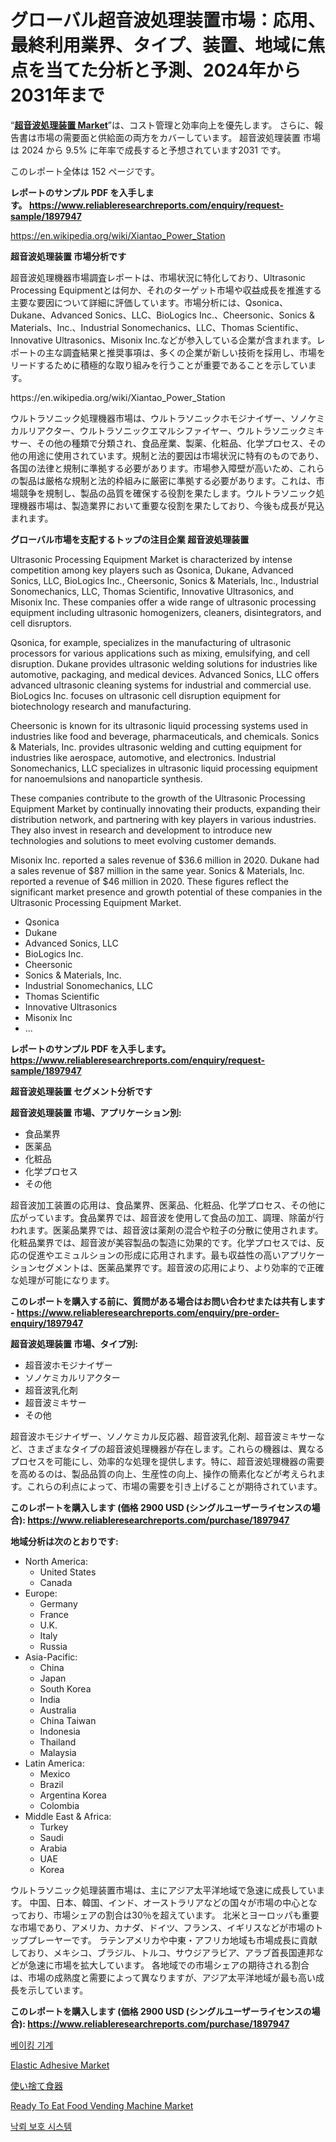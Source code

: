 <p><h1>グローバル超音波処理装置市場：応用、最終利用業界、タイプ、装置、地域に焦点を当てた分析と予測、2024年から2031年まで</h1></p><p>&ldquo;<strong><a href="https://www.reliableresearchreports.com/ultrasonic-processing-equipment-r1897947">超音波処理装置 Market</a></strong>&rdquo;は、コスト管理と効率向上を優先します。 さらに、報告書は市場の需要面と供給面の両方をカバーしています。 超音波処理装置 市場は 2024 から 9.5% に年率で成長すると予想されています2031 です。</p>
<p>このレポート全体は 152 ページです。</p>
<p><strong>レポートのサンプル PDF を入手します。&nbsp;<a href="https://www.reliableresearchreports.com/enquiry/request-sample/1897947">https://www.reliableresearchreports.com/enquiry/request-sample/1897947</a></strong></p>
<p><a href="https://en.wikipedia.org/wiki/Xiantao_Power_Station">https://en.wikipedia.org/wiki/Xiantao_Power_Station</a></p>
<p><strong>超音波処理装置 市場分析です</strong></p>
<p><p>超音波処理機器市場調査レポートは、市場状況に特化しており、Ultrasonic Processing Equipmentとは何か、それのターゲット市場や収益成長を推進する主要な要因について詳細に評価しています。市場分析には、Qsonica、Dukane、Advanced Sonics、LLC、BioLogics Inc.、Cheersonic、Sonics & Materials、Inc.、Industrial Sonomechanics、LLC、Thomas Scientific、Innovative Ultrasonics、Misonix Inc.などが参入している企業が含まれます。レポートの主な調査結果と推奨事項は、多くの企業が新しい技術を採用し、市場をリードするために積極的な取り組みを行うことが重要であることを示しています。</p></p>
<p>https://en.wikipedia.org/wiki/Xiantao_Power_Station</p>
<p><p>ウルトラソニック処理機器市場は、ウルトラソニックホモジナイザー、ソノケミカルリアクター、ウルトラソニックエマルシファイヤー、ウルトラソニックミキサー、その他の種類で分類され、食品産業、製薬、化粧品、化学プロセス、その他の用途に使用されています。規制と法的要因は市場状況に特有のものであり、各国の法律と規制に準拠する必要があります。市場参入障壁が高いため、これらの製品は厳格な規制と法的枠組みに厳密に準拠する必要があります。これは、市場競争を規制し、製品の品質を確保する役割を果たします。ウルトラソニック処理機器市場は、製造業界において重要な役割を果たしており、今後も成長が見込まれます。</p></p>
<p><strong>グローバル市場を支配するトップの注目企業 超音波処理装置</strong></p>
<p><p>Ultrasonic Processing Equipment Market is characterized by intense competition among key players such as Qsonica, Dukane, Advanced Sonics, LLC, BioLogics Inc., Cheersonic, Sonics & Materials, Inc., Industrial Sonomechanics, LLC, Thomas Scientific, Innovative Ultrasonics, and Misonix Inc. These companies offer a wide range of ultrasonic processing equipment including ultrasonic homogenizers, cleaners, disintegrators, and cell disruptors.</p><p>Qsonica, for example, specializes in the manufacturing of ultrasonic processors for various applications such as mixing, emulsifying, and cell disruption. Dukane provides ultrasonic welding solutions for industries like automotive, packaging, and medical devices. Advanced Sonics, LLC offers advanced ultrasonic cleaning systems for industrial and commercial use. BioLogics Inc. focuses on ultrasonic cell disruption equipment for biotechnology research and manufacturing.</p><p>Cheersonic is known for its ultrasonic liquid processing systems used in industries like food and beverage, pharmaceuticals, and chemicals. Sonics & Materials, Inc. provides ultrasonic welding and cutting equipment for industries like aerospace, automotive, and electronics. Industrial Sonomechanics, LLC specializes in ultrasonic liquid processing equipment for nanoemulsions and nanoparticle synthesis.</p><p>These companies contribute to the growth of the Ultrasonic Processing Equipment Market by continually innovating their products, expanding their distribution network, and partnering with key players in various industries. They also invest in research and development to introduce new technologies and solutions to meet evolving customer demands.</p><p>Misonix Inc. reported a sales revenue of $36.6 million in 2020. Dukane had a sales revenue of $87 million in the same year. Sonics & Materials, Inc. reported a revenue of $46 million in 2020. These figures reflect the significant market presence and growth potential of these companies in the Ultrasonic Processing Equipment Market.</p></p>
<p><ul><li>Qsonica</li><li>Dukane</li><li>Advanced Sonics, LLC</li><li>BioLogics Inc.</li><li>Cheersonic</li><li>Sonics & Materials, Inc.</li><li>Industrial Sonomechanics, LLC</li><li>Thomas Scientific</li><li>Innovative Ultrasonics</li><li>Misonix Inc</li><li>...</li></ul></p>
<p><strong>レポートのサンプル PDF を入手します。 <a href="https://www.reliableresearchreports.com/enquiry/request-sample/1897947">https://www.reliableresearchreports.com/enquiry/request-sample/1897947</a></strong></p>
<p><strong>超音波処理装置 セグメント分析です</strong></p>
<p><strong>超音波処理装置 市場、アプリケーション別:</strong></p>
<p><ul><li>食品業界</li><li>医薬品</li><li>化粧品</li><li>化学プロセス</li><li>その他</li></ul></p>
<p><p>超音波加工装置の応用は、食品業界、医薬品、化粧品、化学プロセス、その他に広がっています。食品業界では、超音波を使用して食品の加工、調理、除菌が行われます。医薬品業界では、超音波は薬剤の混合や粒子の分散に使用されます。化粧品業界では、超音波が美容製品の製造に効果的です。化学プロセスでは、反応の促進やエミュルションの形成に応用されます。最も収益性の高いアプリケーションセグメントは、医薬品業界です。超音波の応用により、より効率的で正確な処理が可能になります。</p></p>
<p><strong>このレポートを購入する前に、質問がある場合はお問い合わせまたは共有します - <a href="https://www.reliableresearchreports.com/enquiry/pre-order-enquiry/1897947">https://www.reliableresearchreports.com/enquiry/pre-order-enquiry/1897947</a></strong></p>
<p><strong>超音波処理装置 市場、タイプ別:</strong></p>
<p><ul><li>超音波ホモジナイザー</li><li>ソノケミカルリアクター</li><li>超音波乳化剤</li><li>超音波ミキサー</li><li>その他</li></ul></p>
<p><p>超音波ホモジナイザー、ソノケミカル反応器、超音波乳化剤、超音波ミキサーなど、さまざまなタイプの超音波処理機器が存在します。これらの機器は、異なるプロセスを可能にし、効率的な処理を提供します。特に、超音波処理機器の需要を高めるのは、製品品質の向上、生産性の向上、操作の簡素化などが考えられます。これらの利点によって、市場の需要を引き上げることが期待されています。</p></p>
<p><strong>このレポートを購入します (価格 2900 USD (シングルユーザーライセンスの場合): <a href="https://www.reliableresearchreports.com/purchase/1897947">https://www.reliableresearchreports.com/purchase/1897947</a></strong></p>
<p><strong>地域分析は次のとおりです:</strong></p>
<p><ul>
    <li>
        North America:
        <ul>
            <li>United States</li>
            <li>Canada</li>
        </ul>
    </li>
    <li>
        Europe:
        <ul>
            <li>Germany</li>
            <li>France</li>
            <li>U.K.</li>
            <li>Italy</li>
            <li>Russia</li>
        </ul>
    </li>
    <li>
        Asia-Pacific:
        <ul>
            <li>China</li>
            <li>Japan</li>
            <li>South Korea</li>
            <li>India</li>
            <li>Australia</li>
            <li>China Taiwan</li>
            <li>Indonesia</li>
            <li>Thailand</li>
            <li>Malaysia</li>
        </ul>
    </li>
    <li>
        Latin America:
        <ul>
            <li>Mexico</li>
            <li>Brazil</li>
            <li>Argentina Korea</li>
            <li>Colombia</li>
        </ul>
    </li>
    <li>
        Middle East & Africa:
        <ul>
            <li>Turkey</li>
            <li>Saudi</li>
            <li>Arabia</li>
            <li>UAE</li>
            <li>Korea</li>
        </ul>
    </li>
    </ul></p>
<p><p>ウルトラソニック処理装置市場は、主にアジア太平洋地域で急速に成長しています。 中国、日本、韓国、インド、オーストラリアなどの国々が市場の中心となっており、市場シェアの割合は30％を超えています。 北米とヨーロッパも重要な市場であり、アメリカ、カナダ、ドイツ、フランス、イギリスなどが市場のトッププレーヤーです。 ラテンアメリカや中東・アフリカ地域も市場成長に貢献しており、メキシコ、ブラジル、トルコ、サウジアラビア、アラブ首長国連邦などが急速に市場を拡大しています。 各地域での市場シェアの期待される割合は、市場の成熟度と需要によって異なりますが、アジア太平洋地域が最も高い成長を示しています。</p></p>
<p><strong>このレポートを購入します (価格 2900 USD (シングルユーザーライセンスの場合): <a href="https://www.reliableresearchreports.com/purchase/1897947">https://www.reliableresearchreports.com/purchase/1897947</a></strong></p>
<p><p><a href="https://medium.com/@trevorkruvalis5678/%EC%A0%9C%EB%B9%B5-%EA%B8%B0%EA%B3%84-%EC%8B%9C%EC%9E%A5-%EC%A1%B0%EC%82%AC-%EB%B3%B4%EA%B3%A0%EC%84%9C%EC%97%90%EB%8A%94-2024%EB%85%84%EB%B6%80%ED%84%B0-2031%EB%85%84%EA%B9%8C%EC%A7%80-12-8-%EC%9D%98-cagr%EB%A1%9C-%EC%98%88%EC%83%81%EB%90%9C-%EC%8B%9C%EC%9E%A5-%EA%B7%9C%EB%AA%A8-%EC%A0%90%EC%9C%A0%EC%9C%A8-%EB%B0%8F-%EC%84%B1%EC%9E%A5%EB%A5%A0-%EB%B6%84%EC%84%9D%EC%9D%B4-%ED%8F%AC%ED%95%A8%EB%90%98%EC%96%B4-%EC%9E%88%EC%8A%B5%EB%8B%88%EB%8B%A4-f5962d115d9c">베이킹 기계</a></p><p><a href="https://www.linkedin.com/pulse/hesive-market-analysis-report-global-insights-region-type-wcxne?trackingId=uuZLkVorQu2CILLbY%2BbX9g%3D%3D">Elastic Adhesive Market</a></p><p><a href="https://medium.com/@scotttyesha/2024%E5%B9%B4%E3%81%8B%E3%82%892031%E5%B9%B4%E3%81%BE%E3%81%A7%E3%81%AE%E6%9C%9F%E9%96%93%E3%81%AB-cagr%E3%81%8C12-%E3%81%AE%E5%89%B2%E5%90%88%E3%81%A7%E6%88%90%E9%95%B7%E3%81%97%E3%81%A6%E3%81%84%E3%82%8B%E3%82%B0%E3%83%AD%E3%83%BC%E3%83%90%E3%83%AB%E4%BD%BF%E3%81%84%E6%8D%A8%E3%81%A6%E9%A3%9F%E5%99%A8%E5%B8%82%E5%A0%B4%E3%81%AE%E3%82%B7%E3%82%A7%E3%82%A2%E3%81%A8%E6%88%90%E9%95%B7%E6%A9%9F%E4%BC%9A-%E3%81%9D%E3%81%97%E3%81%A6%E5%B8%82%E5%A0%B4%E8%A6%8F%E6%A8%A1-7c596a15801f">使い捨て食器</a></p><p><a href="https://medium.com/@sofyanbudiaman1_67863/ready-to-eat-food-vending-machine-market-forecasts-market-trends-and-impact-analysis-2024-2031-b4a1c0b39e2e">Ready To Eat Food Vending Machine Market</a></p><p><a href="https://medium.com/@trevorkruvalis5678/%EB%B2%88%EA%B0%9C-%EB%B3%B4%ED%98%B8-%EC%8B%9C%EC%8A%A4%ED%85%9C-%EC%8B%9C%EC%9E%A5-%EA%B8%80%EB%A1%9C%EB%B2%8C-%EB%B0%8F-%EC%A7%80%EC%97%AD-%EB%B6%84%EC%84%9D-%EC%A7%80%EC%97%AD-%EA%B5%AD%EA%B0%80-%EC%88%98%EC%A4%80-%EB%B6%84%EC%84%9D-%EB%B0%8F-%EA%B2%BD%EC%9F%81-%ED%99%98%EA%B2%BD%EC%97%90-%EC%A7%91%EC%A4%91%ED%95%98%EA%B8%B0-f9bc65829f84">낙뢰 보호 시스템</a></p></p>